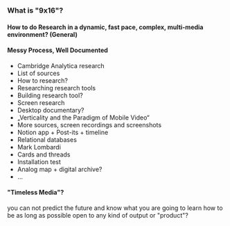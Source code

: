 ### What is "9x16"?

#### How to do Research in a dynamic, fast pace, complex, multi-media environment? (General)


#### Messy Process, Well Documented

- Cambridge Analytica research
- List of sources
- How to research?
- Researching research tools
- Building research tool?
- Screen research
- Desktop documentary?
- „Verticality and the Paradigm of Mobile Video“
-  More sources, screen recordings and screenshots
- Notion app + Post-its + timeline
- Relational databases
- Mark Lombardi
- Cards and threads
- Installation test
- Analog map + digital archive?
- …


#### "Timeless Media"?

you can not predict the future and know what you are going to learn
how to be as long as possible open to any kind of output or "product"?
